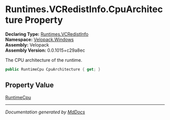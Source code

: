 ﻿<!--  
  <auto-generated>   
    The contents of this file were generated by a tool.  
    Changes to this file may be list if the file is regenerated  
  </auto-generated>   
-->

# Runtimes.VCRedistInfo.CpuArchitecture Property

**Declaring Type:** [Runtimes.VCRedistInfo](../index.md)  
**Namespace:** [Velopack.Windows](../../../index.md)  
**Assembly:** Velopack  
**Assembly Version:** 0.0.1015+c29a8ec

 The CPU architecture of the runtime. 

```csharp
public RuntimeCpu CpuArchitecture { get; }
```

## Property Value

[RuntimeCpu](../../../../RuntimeCpu/index.md)

___

*Documentation generated by [MdDocs](https://github.com/ap0llo/mddocs)*
